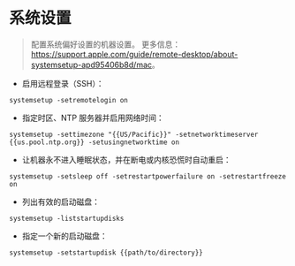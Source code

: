 # 系统设置

> 配置系统偏好设置的机器设置。
> 更多信息：<https://support.apple.com/guide/remote-desktop/about-systemsetup-apd95406b8d/mac>。

- 启用远程登录（SSH）：

`systemsetup -setremotelogin on`

- 指定时区、NTP 服务器并启用网络时间：

`systemsetup -settimezone "{{US/Pacific}}" -setnetworktimeserver {{us.pool.ntp.org}} -setusingnetworktime on`

- 让机器永不进入睡眠状态，并在断电或内核恐慌时自动重启：

`systemsetup -setsleep off -setrestartpowerfailure on -setrestartfreeze on`

- 列出有效的启动磁盘：

`systemsetup -liststartupdisks`

- 指定一个新的启动磁盘：

`systemsetup -setstartupdisk {{path/to/directory}}`